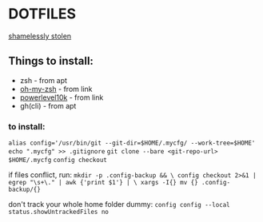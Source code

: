 
# DOTFILES


[shamelessly stolen](https://www.atlassian.com/git/tutorials/dotfiles)


## Things to install:

- zsh - from apt
- [oh-my-zsh](https://ohmyz.sh/) - from link
- [powerlevel10k](https://github.com/romkatv/powerlevel10k) - from link
- gh(cli) - from apt

### to install:
`alias config='/usr/bin/git --git-dir=$HOME/.mycfg/ --work-tree=$HOME'`
`echo ".mycfg" >> .gitignore`
`git clone --bare <git-repo-url> $HOME/.mycfg`
`config checkout`

if files conflict, run:
`mkdir -p .config-backup && \
config checkout 2>&1 | egrep "\s+\." | awk {'print $1'} | \
xargs -I{} mv {} .config-backup/{}`

don't track your whole home folder dummy:
`config config --local status.showUntrackedFiles no`
